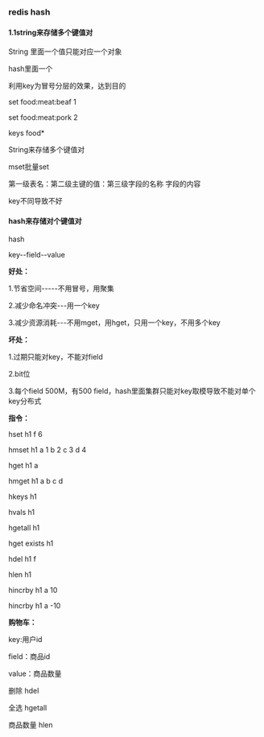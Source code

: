 ### redis hash

#### 1.1string来存储多个键值对

String 里面一个值只能对应一个对象

hash里面一个



利用key为冒号分层的效果，达到目的

set food:meat:beaf  1

set food:meat:pork  2

keys food*



String来存储多个键值对

mset批量set

第一级表名：第二级主键的值：第三级字段的名称   字段的内容

key不同导致不好



#### hash来存储对个键值对

hash

key--field--value

**好处：**

1.节省空间-----不用冒号，用聚集

2.减少命名冲突---用一个key

3.减少资源消耗---不用mget，用hget，只用一个key，不用多个key



**坏处：**

1.过期只能对key，不能对field

2.bit位

3.每个field 500M，有500 field，hash里面集群只能对key取模导致不能对单个key分布式



**指令：**

hset h1 f 6

hmset h1 a 1 b 2 c 3 d 4

hget h1 a

hmget h1 a b c d

hkeys h1

hvals h1

hgetall h1

hget exists h1

hdel h1 f

hlen h1

hincrby h1 a 10

hincrby h1 a -10



**购物车：**

key:用户id

field：商品id

value：商品数量

删除 hdel

全选 hgetall

商品数量 hlen